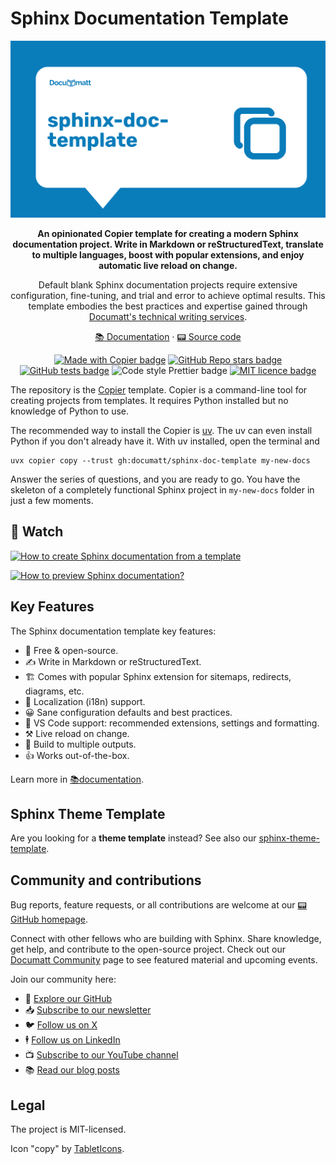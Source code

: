 # Sphinx Documentation Template

<div align="center">

![Project hero image](https://github.com/documatt/sphinx-doc-template/blob/main/docs/_static/images/hero.svg?raw=true)

<!-- overview -->

**An opinionated Copier template for creating a modern Sphinx documentation project. Write in Markdown or reStructuredText, translate to multiple languages, boost with popular extensions, and enjoy automatic live reload on change.**

Default blank Sphinx documentation projects require extensive configuration, fine-tuning, and trial and error to achieve optimal results. This template embodies the best practices and expertise gained through [Documatt's technical writing services](https://documatt.com/services).

<!-- .overview -->

[📚 Documentation](https://documatt.com/sphinx-doc-template) · [📟 Source code](https://github.com/documatt/sphinx-doc-template)

[![Made with Copier badge](https://img.shields.io/endpoint?url=https://raw.githubusercontent.com/copier-org/copier/master/img/badge/badge-grayscale-inverted-border-orange.json&labelColor=097cba&color=163B36)](https://github.com/copier-org/copier)
[![GitHub Repo stars badge](https://img.shields.io/github/stars/documatt/sphinx-doc-template?style=flat&logo=github&labelColor=097cba&color=163B36)](https://github.com/documatt/sphinx-doc-template)
[![GitHub tests badge](https://github.com/documatt/sphinx-doc-template/actions/workflows/test.yaml/badge.svg)](https://github.com/documatt/sphinx-doc-template/actions/workflows/test.yaml)
![Code style Prettier badge](https://img.shields.io/badge/codestyle-Prettier-blue?labelColor=097cba&color=163B36)
[![MIT licence badge](https://img.shields.io/badge/license-MIT-blue?labelColor=097cba&color=163B36)](https://raw.githubusercontent.com/documatt/sphinx-doc-template/refs/heads/main/LICENSE)

</div>

<!-- Very short intro -->

The repository is the [Copier](https://copier.readthedocs.io) template. Copier is a command-line tool for creating projects from templates. It requires Python installed but no knowledge of Python to use.

The recommended way to install the Copier is [uv](https://docs.astral.sh/uv/). The uv can even install Python if you don't already have it. With uv installed, open the terminal and

```
uvx copier copy --trust gh:documatt/sphinx-doc-template my-new-docs
```

Answer the series of questions, and you are ready to go. You have the skeleton of a completely functional Sphinx project in `my-new-docs` folder in just a few moments.

## 🍿 Watch

<!-- Link created with https://githubvideo.com -->

[![How to create Sphinx documentation from a template](http://i.ytimg.com/vi/SvtTbJW7KLg/hqdefault.jpg)](https://www.youtube.com/watch?v=SvtTbJW7KLg)

[![How to preview Sphinx documentation?](http://i.ytimg.com/vi/tVKpPXw5deg/hqdefault.jpg)](https://www.youtube.com/watch?v=tVKpPXw5deg)

## Key Features

<!-- features -->

The Sphinx documentation template key features:

- 💯 Free & open-source.
- ✍️ Write in Markdown or reStructuredText.
- 🏗️ Comes with popular Sphinx extension for sitemaps, redirects, diagrams, etc.
- 👅 Localization (i18n) support.
- 😀 Sane configuration defaults and best practices.
- 🎨 VS Code support: recommended extensions, settings and formatting.
- ⚒️ Live reload on change.
- 💾 Build to multiple outputs.
- 👍 Works out-of-the-box.

<!-- .features -->

Learn more in [📚documentation](https://documatt.com/sphinx-doc-template).

## Sphinx Theme Template

Are you looking for a **theme template** instead? See also our [sphinx-theme-template](https://github.com/documatt/sphinx-theme-template).

## Community and contributions

Bug reports, feature requests, or all contributions are welcome at our [📟 GitHub homepage](https://github.com/documatt/sphinx-doc-template/).

Connect with other fellows who are building with Sphinx. Share knowledge, get help, and contribute to the open-source project. Check out our [Documatt Community](https://documatt.com/community) page to see featured material and upcoming events.

Join our community here:

- 🌟 [Explore our GitHub](https://github.com/documatt)
- 📥 [Subscribe to our newsletter](https://documatt.com/newsletter-signup/)
- 🐦 [Follow us on X](https://x.com/documattcom)
- 🕴️ [Follow us on LinkedIn](https://www.linkedin.com/company/documattcom)
- 📺 [Subscribe to our YouTube channel](https://www.youtube.com/@Documatt)
- 📚 [Read our blog posts](https://documatt.com/blog)

## Legal

The project is MIT-licensed.

Icon "copy" by [TabletIcons](https://tablericons.com/icon/copy).
